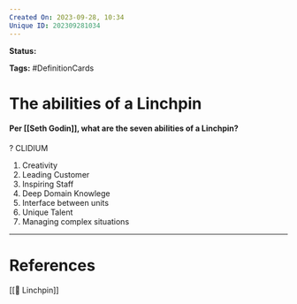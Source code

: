 ```yaml
---
Created On: 2023-09-28, 10:34
Unique ID: 202309281034
---
```

**Status:** 

**Tags:** #DefinitionCards 

# The abilities of a Linchpin

#### Per [[Seth Godin]], what are the seven abilities of a Linchpin?
?
CLIDIUM
1. Creativity
2. Leading Customer
3. Inspiring Staff
4. Deep Domain Knowlege
5. Interface between units
6. Unique Talent
7. Managing complex situations
<!--SR:!2024-08-20,33,190-->



---
# References

[[🔩 Linchpin]]